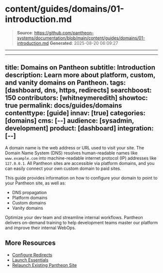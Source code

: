 # content/guides/domains/01-introduction.md

> **Source**: https://github.com/pantheon-systems/documentation/blob/main/content/guides/domains/01-introduction.md
> **Generated**: 2025-08-20 06:09:27

---

---
title: Domains on Pantheon
subtitle: Introduction
description: Learn more about platform, custom, and vanity domains on Pantheon.
tags: [dashboard, dns, https, redirects]
searchboost: 150
contributors: [whitneymeredith]
showtoc: true
permalink: docs/guides/domains
contenttype: [guide]
innav: [true]
categories: [domains]
cms: [--]
audience: [sysadmin, development]
product: [dashboard]
integration: [--]
---

A domain name is the web address or URL used to visit your site. The Domain Name System (DNS) resolves human-readable names like `www.example.com` into machine-readable internet protocol (IP) addresses like `127.0.0.1`. All Pantheon sites are accessible via platform domains, and you can easily connect your own custom domain to paid sites.

This guide provides information on how to configure your domain to point to your Pantheon site, as well as:

- DNS propagation
- Platform domains
- Custom domains
- Vanity domains

<Enablement title="Get WebOps Training" link="https://pantheon.io/learn-pantheon?docs" campaign="docs-webops">

Optimize your dev team and streamline internal workflows. Pantheon delivers on-demand training to help development teams master our platform and improve their internal WebOps.

</Enablement>

## More Resources

- [Configure Redirects](/guides/redirect)
- [Launch Essentials](/guides/launch)
- [Relaunch Existing Pantheon Site](/relaunch)